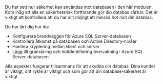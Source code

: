 Du har sett hur säkerhet kan användas mot databasen i den här modulen. Kom ihåg att alla en säkerhetsrisk fortfarande gör din databas sårbar. Det är viktigt att kontrollera att du har allt möjligt att minska hot mot din databas.

Du har lärt dig hur du:

- Konfigurera brandväggen för Azure SQL Server-databasen
- Kontrollera åtkomst på databasen och Active Directory-nivåer
- Hantera kryptering mellan klient och server
- Lägg till granskning och hotidentifiering övervakning i Azure SQL Server-databasen

Alla aspekter fungerar tillsammans för att skydda din databas. Dina kunder är viktigt, ditt rykte är viktigt och som gör att din database-säkerhet är viktigt.
